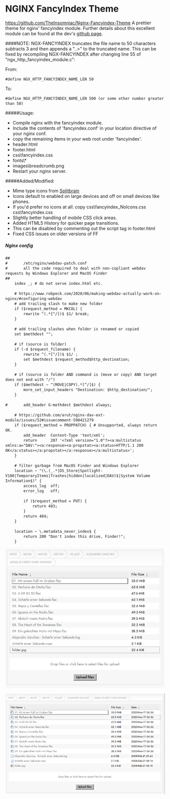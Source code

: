 NGINX FancyIndex Theme
===

https://github.com/TheInsomniac/Nginx-Fancyindex-Theme
A prettier theme for nginx' fancyindex module. Further details about this excellent
module can be found at the dev's [github page](https://github.com/aperezdc/ngx-fancyindex).

####NOTE:
NGX-FANCYINDEX truncates the file name to 50 characters subtracts 3 and then
appends a "..>" to the truncated name. This can be fixed by recompiling
NGX-FANCYINDEX after changing line 55 of "ngx_http_fancyindex_module.c":

From:

    #define NGX_HTTP_FANCYINDEX_NAME_LEN 50

To:

    #define NGX_HTTP_FANCYINDEX_NAME_LEN 500 (or some other number greater than 50)

#####Usage:
 - Compile nginx with the fancyindex module.
 - Include the contents of 'fancyindex.conf' in your location directive of your nginx conf.
 - copy the remaining items in your web root under 'fancyindex'.
  - header.html
  - footer.html
  - css\fancyindex.css
  - fonts\\*
  - images\breadcrumb.png
 - Restart your nginx server.

#####Added/Modified:
 - Mime type icons from [Splitbrain](http://www.splitbrain.org/projects/file_icons)
  - Icons default to enabled on large devices and off on small devices like phones.
  - If you'd prefer no icons at all: copy css\fancyindex_NoIcons.css css\fancyindex.css
 - Slightly better handling of mobile CSS click areas.
 - Added HTML5 History for quicker page transitions.
  - This can be disabled by commenting out the script tag in footer.html
 - Fixed CSS issues on older versions of FF

##### Nginx config

    ##
    #       /etc/nginx/webdav-patch.conf
    #       all the code required to deal with non-copliant webdav requests by Windows Explorer and MacOS Finder
    ##
        index _; # do not serve index.html etc.

        # https://www.robpeck.com/2020/06/making-webdav-actually-work-on-nginx/#configuring-webdav
        # add trailing slash to make new folder
        if ($request_method = MKCOL) {
            rewrite ^(.*[^/])$ $1/ break;
        }

        # add trailing slashes when folder is renamed or copied
        set $methdest "";

        # if (source is folder)
        if (-d $request_filename) {
            rewrite ^(.*[^/])$ $1/ ;
            set $methdest $request_method$http_destination;
        }

        # if (source is folder AND command is (move or copy) AND target does not end with "/")
        if ($methdest ~ ^(MOVE|COPY).*[^/]$) {
            more_set_input_headers "Destination: $http_destination/";
        }

    #       add_header G-methdest $methdest always;

        # https://github.com/arut/nginx-dav-ext-module/issues/52#issuecomment-598421279
        if ($request_method = PROPPATCH) { # Unsupported, always return OK.
            add_header  Content-Type 'text/xml';
            return      207 '<?xml version="1.0"?><a:multistatus xmlns:a="DAV:"><a:response><a:propstat><a:status>HTTP/1.1 200 OK</a:status></a:propstat></a:response></a:multistatus>';
        }

        # filter garbage from MacOS Finder and Windows Explorer
        location ~ "(\.(_.*|DS_Store|Spotlight-V100|TemporaryItems|Trashes|hidden|localized|DAV)$|System Volume Information$)" {
            access_log  off;
            error_log   off;

            if ($request_method = PUT) {
                return 403;
            }
            return 404;
        }

        location ~ \.metadata_never_index$ {
            return 200 "Don't index this drive, Finder!";
        }



![Image1](https://raw.githubusercontent.com/ElFishi/Nginx-Fancyindex-Theme/master/images/fidx1.png)

![Image1](https://raw.githubusercontent.com/ElFishi/Nginx-Fancyindex-Theme/master/images/fidx2.png)
